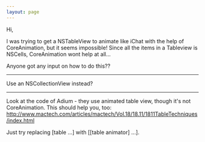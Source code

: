 ```yaml
---
layout: page
---
```




Hi,

I was trying to get a NSTableView to animate like iChat with the help of CoreAnimation, but it seems impossible!
Since all the items in a Tableview is NSCells, CoreAnimation wont help at all...

Anyone got any input on how to do this??

----

Use an NSCollectionView instead?

----
Look at the code of Adium - they use animated table view, though it's not CoreAnimation. This should help you, too: http://www.mactech.com/articles/mactech/Vol.18/18.11/1811TableTechniques/index.html

Just try replacing [table ...] with [[table animator] ...].
